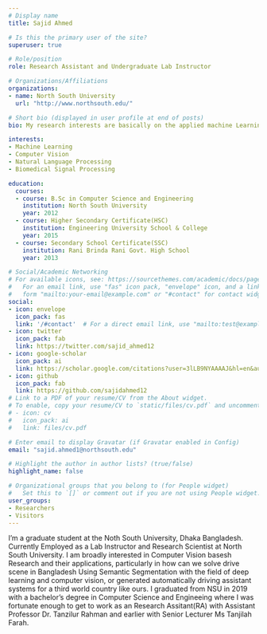 ```yaml
---
# Display name
title: Sajid Ahmed

# Is this the primary user of the site?
superuser: true

# Role/position
role: Research Assistant and Undergraduate Lab Instructor 

# Organizations/Affiliations
organizations:
- name: North South University
  url: "http://www.northsouth.edu/"

# Short bio (displayed in user profile at end of posts)
bio: My research interests are basically on the applied machine Learning and deep learning techniques.

interests:
- Machine Learning
- Computer Vision
- Natural Language Processing
- Biomedical Signal Processing

education:
  courses:
  - course: B.Sc in Computer Science and Engineering
    institution: North South University
    year: 2012
  - course: Higher Secondary Certificate(HSC) 
    institution: Engineering University School & College
    year: 2015
  - course: Secondary School Certificate(SSC)
    institution: Rani Brinda Rani Govt. High School
    year: 2013

# Social/Academic Networking
# For available icons, see: https://sourcethemes.com/academic/docs/page-builder/#icons
#   For an email link, use "fas" icon pack, "envelope" icon, and a link in the
#   form "mailto:your-email@example.com" or "#contact" for contact widget.
social:
- icon: envelope
  icon_pack: fas
  link: '/#contact'  # For a direct email link, use "mailto:test@example.org".
- icon: twitter
  icon_pack: fab
  link: https://twitter.com/sajid_ahmed12
- icon: google-scholar
  icon_pack: ai
  link: https://scholar.google.com/citations?user=3lLB9NYAAAAJ&hl=en&authuser=3
- icon: github
  icon_pack: fab
  link: https://github.com/sajidahmed12
# Link to a PDF of your resume/CV from the About widget.
# To enable, copy your resume/CV to `static/files/cv.pdf` and uncomment the lines below.
# - icon: cv
#   icon_pack: ai
#   link: files/cv.pdf

# Enter email to display Gravatar (if Gravatar enabled in Config)
email: "sajid.ahmed1@northsouth.edu"

# Highlight the author in author lists? (true/false)
highlight_name: false

# Organizational groups that you belong to (for People widget)
#   Set this to `[]` or comment out if you are not using People widget.
user_groups:
- Researchers
- Visitors
---
```


I’m a graduate student at the Noth South University, Dhaka Bangladesh. Currently Employed as a Lab Instructor and Research Scientist at North South University. I am broadly interested in Computer Vision basesh Research and their applications, particularly in how can we solve drive scene in Bangladesh Using Semantic Segmentation with the field of deep learning and computer vision, or generated automatically driving assistant systems for a third world country like ours. I graduated from NSU in 2019 with a bachelor’s degree in Computer Science and Engineeing where I was fortunate enough to get to work as an Research Assitant(RA) with Assistant Professor Dr. Tanzilur Rahman and earlier with Senior Lecturer Ms Tanjilah Farah.
